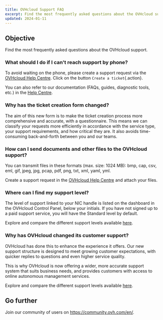 ```yaml
---
title: OVHcloud Support FAQ
excerpt: Find the most frequently asked questions about the OVHcloud support
updated: 2024-01-11
---
```


## Objective

Find the most frequently asked questions about the OVHcloud support.

### What should I do if I can't reach support by phone?

To avoid waiting on the phone, please create a support request via the [OVHcloud Help Centre](https://help.ovhcloud.com/csm?id=csm_get_help). Click on the button `Create a ticket`{.action}.

You can also refer to our documentation (FAQs, guides, diagnostic tools, etc.) in the [Help Centre](https://help.ovhcloud.com/csm/en-au-documentation?id=kb_home).

### Why has the ticket creation form changed?

The aim of this new form is to make the ticket creation process more comprehensive and accurate, with a questionnaire. This means we can classify your requests more efficiently in accordance with the service type, your support requirements, and how critical they are. It also avoids time-consuming back-and-forth between you and our teams.

### How can I send documents and other files to the OVHcloud support?

You can transmit files in these formats (max. size: 1024 MB): bmp, cap, csv, eml, gif, jpeg, jpg, pcap, pdf, png, txt, xml, yaml, yml.

Create a support request in the [OVHcloud Help Centre](https://help.ovhcloud.com/csm?id=csm_get_help) and attach your files.

### Where can I find my support level?

The level of support linked to your NIC handle is listed on the dashboard in the OVHcloud Control Panel, below your initials. If you have not signed up to a paid support service, you will have the Standard level by default.

Explore and compare the different support levels available [here](https://www.ovhcloud.com/en-au/support-levels/).

### Why has OVHcloud changed its customer support?

OVHcloud has done this to enhance the experience it offers. Our new support structure is designed to meet growing customer expectations, with quicker replies to questions and even higher service quality.

This is why OVHcloud is now offering a wider, more accurate support system that suits business needs, and provides customers with access to online autonomous management services.

Explore and compare the different support levels available [here](https://www.ovhcloud.com/en-au/support-levels/).

## Go further
  
Join our community of users on <https://community.ovh.com/en/>.